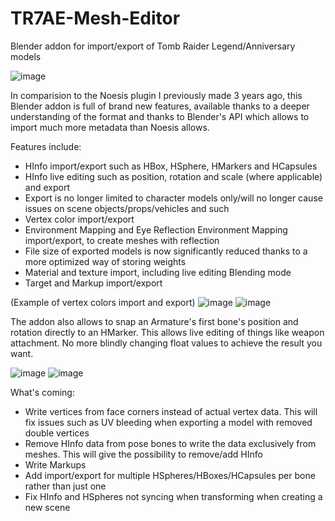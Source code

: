 # TR7AE-Mesh-Editor
Blender addon for import/export of Tomb Raider Legend/Anniversary models

![image](https://github.com/user-attachments/assets/e7ab59bf-9154-4941-a179-57b487745039)

In comparision to the Noesis plugin I previously made 3 years ago, this Blender addon is full of brand new features, available thanks to a deeper understanding of the format and thanks to Blender's API which allows to import much more metadata than Noesis allows.

Features include:

- HInfo import/export such as HBox, HSphere, HMarkers and HCapsules
- HInfo live editing such as position, rotation and scale (where applicable) and export
- Export is no longer limited to character models only/will no longer cause issues on scene objects/props/vehicles and such
- Vertex color import/export
- Environment Mapping and Eye Reflection Environment Mapping import/export, to create meshes with reflection
- File size of exported models is now significantly reduced thanks to a more optimized way of storing weights
- Material and texture import, including live editing Blending mode
- Target and Markup import/export

(Example of vertex colors import and export)
![image](https://github.com/user-attachments/assets/d091a715-27c8-499d-a7cd-52276eb7cd7a)
![image](https://github.com/user-attachments/assets/962cdcf0-aed4-40ee-8735-fb1383037244)

The addon also allows to snap an Armature's first bone's position and rotation directly to an HMarker. This allows live editing of things like weapon attachment. No more blindly changing float values to achieve the result you want.

![image](https://github.com/user-attachments/assets/219cbc91-38e2-4a32-9ba1-d064bb372866)
![image](https://github.com/user-attachments/assets/16e04bb3-9fc0-4d95-8b37-37c2e3eebc45)



What's coming:

- Write vertices from face corners instead of actual vertex data. This will fix issues such as UV bleeding when exporting a model with removed double vertices
- Remove HInfo data from pose bones to write the data exclusively from meshes. This will give the possibility to remove/add HInfo
- Write Markups
- Add import/export for multiple HSpheres/HBoxes/HCapsules per bone rather than just one
- Fix HInfo and HSpheres not syncing when transforming when creating a new scene
